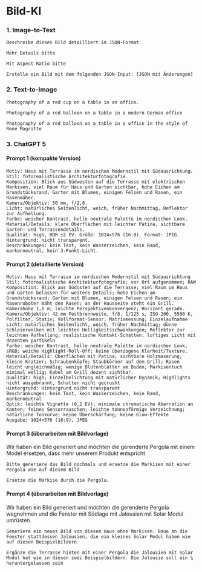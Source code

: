 # Bild-KI


### 1. Image-to-Text

```
Beschreibe dieses Bild detailliert im JSON-Format
```
```
Mehr Details bitte
```
```
Mit Aspect Ratio bitte
```
```
Erstelle ein Bild mit dem folgenden JSON-Input: [JSON mit Änderungen]
```

### 2. Text-to-Image

```
Photography of a red cup on a table in an office.​
```
```
Photography of a red balloon on a table in a modern German office
```
```
Photography of a red balloon on a table in a office in the style of René Magritte
```

### 3. ChatGPT 5


#### Prompt 1  (kompakte Version)
```
Motiv: Haus mit Terrasse im nordischen Modernstil mit Südausrichtung. ​
Stil: fotorealistische Architekturfotografie. ​
Komposition: Blick aus Südwesten auf die Terrasse mit elektrischen Markisen, viel Raum für Haus und Garten sichtbar, hohe Eichen am Grundstücksrand, Garten mit Blumen, einigen Felsen und Rasen, ein Rasenmäher. ​
Kamera/Objektiv: 50 mm, f/2,8. ​
Licht: natürliches Seitenlicht, weich, früher Nachmittag, Reflektor zur Aufhellung. ​
Farbe: weicher Kontrast, helle neutrale Palette im nordischen Look. ​
Material/Details: klare Oberflächen mit leichter Patina, sichtbare Garten- und Terrassendetails. ​
Qualität: high, HDR ±2 EV. Größe: 1024×576 (16:9). Format: JPEG. ​
Hintergrund: nicht transparent. ​
Beschränkungen: kein Text, kein Wasserzeichen, kein Rand, markenneutral, kein 3-Punkt-Licht. ​
```

#### Prompt 2 (detaillierte Version)
```
Motiv: Haus mit Terrasse im nordischen Modernstil mit Südausrichtung​
Stil: fotorealistische Architekturfotografie; vor Ort aufgenommen; RAW​
Komposition: Blick aus Südosten auf die Terrasse; viel Raum um Haus und Garten belassen für weitere Details; hohe Eichen am Grundstücksrand; Garten mit Blumen, einigen Felsen und Rasen; ein Rasenroboter mäht den Rasen; an der Hausseite steht ein Grill. Kamerahöhe 1,6 m; leichte Perspektivenkonvergenz; Horizont gerade.​
Kamera/Objektiv: 42 mm Festbrennweite, f/8, 1/125 s, ISO 200, 5500 K, Polfilter, Stativ; Vollformat-Sensor; Matrixmessung; Einzelaufnahme​
Licht: natürliches Seitenlicht, weich, früher Nachmittag; dünne Schleierwolken mit leichten Helligkeitsschwankungen; Reflektor zur leichten Aufhellung; realistische Kontakt-Schatten; luftiges Licht mit dezenten partikeln​
Farbe: weicher Kontrast, helle neutrale Palette im nordischen Look, sRGB; weiche Highlight-Roll-Off; keine überzogene Klarheit/Texture.​
Material/Details: Oberflächen mit Patina; sichtbare Holzmaserung; kleine Kratzer; Schraubenköpfe; Staubkörner auf dem Grill; Rasen leicht ungleichmäßig; wenige Blütenblätter am Boden; Markisentuch minimal wellig; Kabel am Grill dezent sichtbar.​
Qualität: high; Einzelbelichtung mit natürlicher Dynamik; Highlights nicht ausgebrannt, Schatten nicht gecrusht​
Hintergrund: Hintergrund nicht transparent​
Beschränkungen: kein Text, kein Wasserzeichen, kein Rand, markenneutral​
Optik: leichte Vignette (0,2 EV); minimale chromatische Aberration an Kanten; feines Sensorrauschen; leichte tonnenförmige Verzeichnung; natürliche Tonkurve; keine Überschärfung; keine Glow-Effekte​
Ausgabe: 1024×576 (16:9), JPEG​
```


#### Prompt 3 (überarbeiten mit Bildvorlage)
Wir haben ein Bild generiert und möchten die gerenderte Pergola mit einem Model ersetzen, dass mehr unserem Produkt entspricht
```
Bitte generiere das Bild nochmals und ersetze die Markisen mit einer Pergola wie auf diesem Bild
```
```
Ersetze die Markise durch die Pergola.
```

#### Prompt 4 (überarbeiten mit Bildvorlage)
Wir haben ein Bild generiert und möchten die gerenderte Pergola wegnehmen und die Fenster mit Südlage mit Jalousien mit Solar Modul umrüsten.
```
Generiere ein neues Bild von diesem Haus ohne Markisen. Baue an die Fenster stattdessen Jalousien, die ein kleines Solar Modul haben wie auf diesen Beispielbildern
```
```
Ergänze die Terrasse hinten mit einer Pergola die Jalousien mit solar Modul hat wie in diesen zwei Beispielbildern. Die Jalousie soll ein ¼ heruntergelassen sein
```

